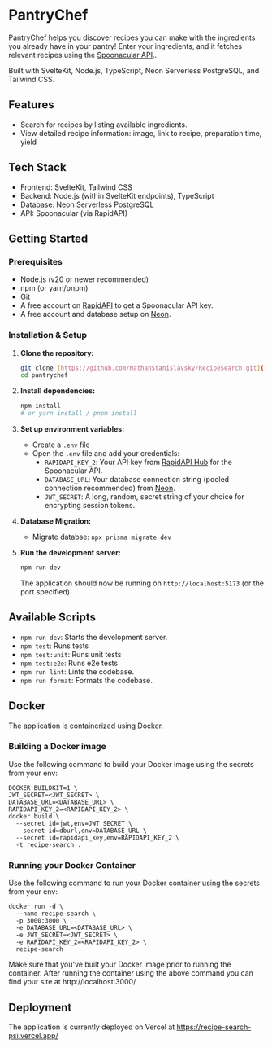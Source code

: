 # PantryChef

PantryChef helps you discover recipes you can make with the ingredients you already have in your pantry! Enter your ingredients, and it fetches relevant recipes using the [Spoonacular API](https://rapidapi.com/spoonacular/api/recipe-food-nutrition)..

Built with SvelteKit, Node.js, TypeScript, Neon Serverless PostgreSQL, and Tailwind CSS.

## Features

- Search for recipes by listing available ingredients.
- View detailed recipe information: image, link to recipe, preparation time, yield

## Tech Stack

- Frontend: SvelteKit, Tailwind CSS
- Backend: Node.js (within SvelteKit endpoints), TypeScript
- Database: Neon Serverless PostgreSQL
- API: Spoonacular (via RapidAPI)

## Getting Started

### Prerequisites

- Node.js (v20 or newer recommended)
- npm (or yarn/pnpm)
- Git
- A free account on [RapidAPI](https://rapidapi.com/hub) to get a Spoonacular API key.
- A free account and database setup on [Neon](https://neon.tech/).

### Installation & Setup

1.  **Clone the repository:**

    ```bash
    git clone [https://github.com/NathanStanislavsky/RecipeSearch.git](https://github.com/NathanStanislavsky/RecipeSearch.git)
    cd pantrychef
    ```

2.  **Install dependencies:**

    ```bash
    npm install
    # or yarn install / pnpm install
    ```

3.  **Set up environment variables:**

    - Create a `.env` file
    - Open the `.env` file and add your credentials:
      - `RAPIDAPI_KEY_2`: Your API key from [RapidAPI Hub](https://rapidapi.com/hub) for the Spoonacular API.
      - `DATABASE_URL`: Your database connection string (pooled connection recommended) from [Neon](https://neon.tech/).
      - `JWT_SECRET`: A long, random, secret string of your choice for encrypting session tokens.

4.  **Database Migration:**

    - Migrate databse: `npx prisma migrate dev`

5.  **Run the development server:**
    ```bash
    npm run dev
    ```
    The application should now be running on `http://localhost:5173` (or the port specified).

## Available Scripts

- `npm run dev`: Starts the development server.
- `npm test`: Runs tests
- `npm test:unit`: Runs unit tests
- `npm test:e2e`: Runs e2e tests
- `npm run lint`: Lints the codebase.
- `npm run format`: Formats the codebase.

## Docker

The application is containerized using Docker.

### Building a Docker image

Use the following command to build your Docker image using the secrets from your env:

```
DOCKER_BUILDKIT=1 \
JWT_SECRET=<JWT_SECRET> \
DATABASE_URL=<DATABASE_URL> \
RAPIDAPI_KEY_2=<RAPIDAPI_KEY_2> \
docker build \
  --secret id=jwt,env=JWT_SECRET \
  --secret id=dburl,env=DATABASE_URL \
  --secret id=rapidapi_key,env=RAPIDAPI_KEY_2 \
  -t recipe-search .
```

### Running your Docker Container

Use the following command to run your Docker container using the secrets from your env:

```
docker run -d \
  --name recipe-search \
  -p 3000:3000 \
  -e DATABASE_URL=<DATABASE_URL> \
  -e JWT_SECRET=<JWT_SECRET> \
  -e RAPIDAPI_KEY_2=<RAPIDAPI_KEY_2> \
  recipe-search
```

Make sure that you've built your Docker image prior to running the container. After running the container using the above command you can find your site at http://localhost:3000/

## Deployment

The application is currently deployed on Vercel at https://recipe-search-psi.vercel.app/
